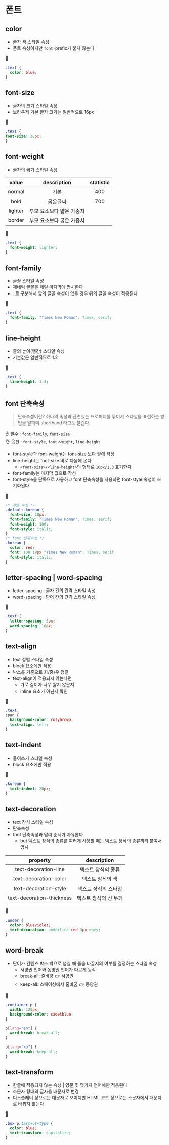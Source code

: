 # 폰트
## color
- 글자 색 스타일 속성
- 폰트 속성이지만 `font-`prefix가 붙지 않는다

🎨
```css
.text {
  color: blue;
}
```

## font-size
- 글자의 크기 스타일 속성
- 브라우저 기본 글자 크기는 일반적으로 16px

🎨
```css
.text {
font-size: 30px;
}
```

## font-weight
- 글자의 굵기 스타일 속성

|value|description|statistic|
|:-:|:-:|:-:|
normal|기본|400|
bold|굵은글씨|700|
lighter|부모 요소보다 얇은 가중치|
border|부모 요소보다 굵은 가중치|

🎨
```css
.text {
  font-weight: lighter;
}
```

## font-family
- 글꼴 스타일 속성
- 제네릭 글꼴을 제일 마지막에 명시한다
- `,`로 구분해서 앞의 글꼴 속성이 없을 경우 뒤의 글꼴 속성이 적용된다

🎨
```css
.text {
  font-family: "Times New Roman", Times, serif;
}
```
## line-height
- 줄의 높이(행간) 스타일 속성
- 기본값은 일반적으로 1.2

🎨
```css
.text {
  line-height: 1.4;
}
```

## font 단축속성
> 단축속성이란?
> 하나의 속성과 관련있는 프로퍼티를 묶어서 스타일을 표현하는 방법을 말하며 shorthand 라고도 불린다.

☝️ 필수 : `font-family`, `font-size`<br/>
👌 옵션 : `font-style`, `font-weight`, `line-height`

- font-style과 font-weight는 font-size 보다 앞에 작성
- line-height는 font-size 바로 다음에 온다
  - `<font-size>/<line-height>`의 형태로 `16px/1.3` 표기한다
- font-family는 마지막 값으로 작성
- font-style을 단독으로 사용하고 font 단축속성을 사용하면 font-style 속성이 초기화된다

🎨
```css
/* 개별 속성 */
.default-korean {
  font-size: 18px;
  font-family: "Times New Roman", Times, serif;
  font-weight: 100;
  font-style: italic;
}
/* font 단위속성 */
.korean {
  color: red;
  font: 100 18px "Times New Roman", Times, serif;
  font-style: italic;
}
```
 
## letter-spacing | word-spacing
- letter-spacing : 글자 간의 간격 스타일 속성
- word-spacing : 단어 간의 간격 스타일 속성

🎨
```css
.text {
  letter-spacing: 3px;
  word-spacing: 10px;
}
```

## text-align
- text 정렬 스타일 속성
- block 요소에만 적용
- 박스를 기준으로 좌/중/우 정렬
- text-align이 적용되지 않는다면
  - 가로 길이가 너무 짧지 않은지
  - inline 요소가 아닌지 확인

🎨
```css
.text,
span {
  background-color: rosybrown;
  text-align: left;
}

```

## text-indent
- 들여쓰기 스타일 속성
- block 요소에만 적용

🎨
```css
.korean {
  text-indent: 20px;
}
```

## text-decoration
- text 장식 스타일 속성
- 단축속성
- font 단축속성과 달리 순서가 자유롭다
  - but 텍스트 장식의 종류를 여러개 사용할 때는 텍스트 장식의 종류끼리 붙여서 명시

|property|description|
|:-:|:-:|
|text-decoration-line|텍스트 장식의 종류|
|text-decoration-color|텍스트 장식의 색|
|text-decoration-style|텍스트 장식의 스타일|
|text-decoration-thickness|텍스트 장식의 선 두께|

🎨
```css
.under {
  color: blueviolet;
  text-decoration: underline red 3px wavy;
}
```

## word-break
- 단어가 컨텐츠 박스 밖으로 넘칠 때 줄을 바꿀지의 여부를 결정하는 스타일 속성
  - 서양권 언어와 동양권 언어가 다르게 동작
  - break-all: 줄바꿈 👉 서양권
  - keep-all: 스페이싱에서 줄바꿈 👉 동양권

🎨
```css
.container p {
  width: 120px;
  background-color: cadetblue;
}

p[lang="en"] {
  word-break: break-all;
}

p[lang="ko"] {
  word-break: keep-all;
}
```

## text-transform
- 한글에 적용되지 않는 속성 | 영문 및 몇가지 언어에만 적용된다
- 소문자 형태의 글자를 대문자로 변경
- 디스플레이 상으로는 대문자로 보이지만 HTML 코드 상으로는 소문자에서 대문자로 바뀌지 않는다

🎨
```css
.box p:last-of-type {
  color: blue;
  text-transform: capitalize;
}
```
